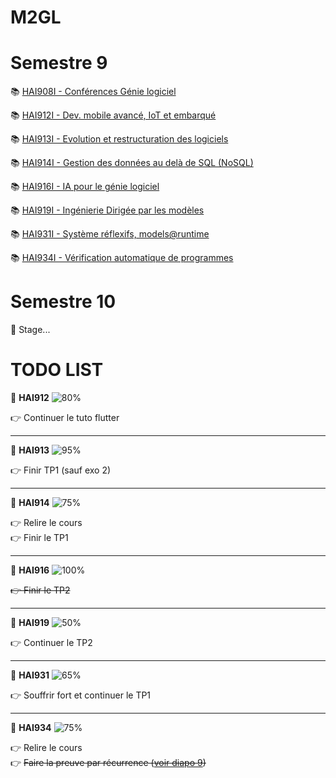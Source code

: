 # M2GL

# Semestre 9

:books: [HAI908I - Conférences Génie logiciel](./HAI908I "HAI908I courses")

:books: [HAI912I - Dev. mobile avancé, IoT et embarqué](./HAI912I "HAI912I courses")

:books: [HAI913I - Evolution et restructuration des logiciels](./HAI913I "HAI913I courses")

:books: [HAI914I - Gestion des données au delà de SQL (NoSQL)](./HAI914I "HAI914I courses")

:books: [HAI916I - IA pour le génie logiciel](./HAI916I "HAI916 courses")

:books: [HAI919I - Ingénierie Dirigée par les modèles](./HAI919I "HAI919I courses")

:books: [HAI931I - Système réflexifs, models@runtime](./HAI931I "HAI931I courses")

:books: [HAI934I - Vérification automatique de programmes](./HAI934I "HAI934I courses")

# Semestre 10

🚧 Stage...

# TODO LIST

🚩 **HAI912** ![80%](https://progress-bar.dev/80)

👉 Continuer le tuto flutter

<hr>

🚩 **HAI913** ![95%](https://progress-bar.dev/95)

👉 Finir TP1 (sauf exo 2)

<hr>

🚩 **HAI914** ![75%](https://progress-bar.dev/75)

👉 Relire le cours  
👉 Finir le TP1

<hr>

🚩 **HAI916** ![100%](https://progress-bar.dev/100)

~~👉 Finir le TP2~~

<hr>

🚩 **HAI919** ![50%](https://progress-bar.dev/50)

👉 Continuer le TP2

<hr>

🚩 **HAI931** ![65%](https://progress-bar.dev/65)

👉 Souffrir fort et continuer le TP1 

<hr>

🚩 **HAI934** ![75%](https://progress-bar.dev/75)

👉 Relire le cours  
👉 ~~Faire la preuve par récurrence ([voir diapo 9](./HAI934I/cours/intro.pdf))~~